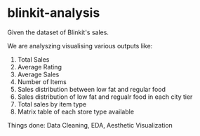 # blinkit-analysis

Given the dataset of Blinkit's sales. 

We are analyszing visualising various outputs like:
1) Total Sales
2) Average Rating
3) Average Sales
4) Number of Items
5) Sales distribution between low fat and regular food
6) Sales distribution of low fat and regualr food in each city tier
7) Total sales by item type
8) Matrix table of each store type available

Things done: Data Cleaning, EDA, Aesthetic Visualization
